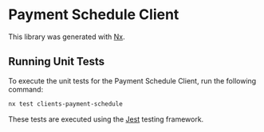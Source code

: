 # Payment Schedule Client

This library was generated with [Nx](https://nx.dev).

## Running Unit Tests

To execute the unit tests for the Payment Schedule Client, run the following command:

```bash
nx test clients-payment-schedule
```

These tests are executed using the [Jest](https://jestjs.io) testing framework.
